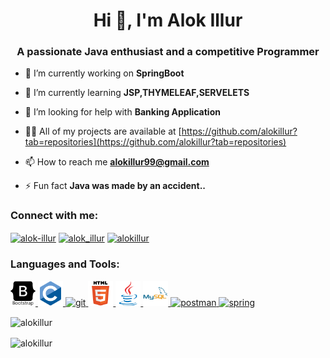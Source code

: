 <h1 align="center">Hi 👋, I'm Alok Illur</h1>
<h3 align="center">A passionate Java enthusiast and a competitive Programmer</h3>

- 🔭 I’m currently working on **SpringBoot**

- 🌱 I’m currently learning **JSP,THYMELEAF,SERVELETS**

- 🤝 I’m looking for help with **Banking Application**

- 👨‍💻 All of my projects are available at [https://github.com/alokillur?tab=repositories](https://github.com/alokillur?tab=repositories)

- 📫 How to reach me **alokillur99@gmail.com**

- ⚡ Fun fact **Java was made by an accident..**

<h3 align="left">Connect with me:</h3>
<p align="left">
<a href="https://linkedin.com/in/alok-illur" target="blank"><img align="center" src="https://raw.githubusercontent.com/rahuldkjain/github-profile-readme-generator/master/src/images/icons/Social/linked-in-alt.svg" alt="alok-illur" height="30" width="40" /></a>
<a href="https://instagram.com/alok_illur" target="blank"><img align="center" src="https://raw.githubusercontent.com/rahuldkjain/github-profile-readme-generator/master/src/images/icons/Social/instagram.svg" alt="alok_illur" height="30" width="40" /></a>
<a href="https://www.leetcode.com/alokillur" target="blank"><img align="center" src="https://raw.githubusercontent.com/rahuldkjain/github-profile-readme-generator/master/src/images/icons/Social/leet-code.svg" alt="alokillur" height="30" width="40" /></a>
</p>

<h3 align="left">Languages and Tools:</h3>
<p align="left"> <a href="https://getbootstrap.com" target="_blank" rel="noreferrer"> <img src="https://raw.githubusercontent.com/devicons/devicon/master/icons/bootstrap/bootstrap-plain-wordmark.svg" alt="bootstrap" width="40" height="40"/> </a> <a href="https://www.cprogramming.com/" target="_blank" rel="noreferrer"> <img src="https://raw.githubusercontent.com/devicons/devicon/master/icons/c/c-original.svg" alt="c" width="40" height="40"/> </a> <a href="https://git-scm.com/" target="_blank" rel="noreferrer"> <img src="https://www.vectorlogo.zone/logos/git-scm/git-scm-icon.svg" alt="git" width="40" height="40"/> </a> <a href="https://www.w3.org/html/" target="_blank" rel="noreferrer"> <img src="https://raw.githubusercontent.com/devicons/devicon/master/icons/html5/html5-original-wordmark.svg" alt="html5" width="40" height="40"/> </a> <a href="https://www.java.com" target="_blank" rel="noreferrer"> <img src="https://raw.githubusercontent.com/devicons/devicon/master/icons/java/java-original.svg" alt="java" width="40" height="40"/> </a> <a href="https://www.mysql.com/" target="_blank" rel="noreferrer"> <img src="https://raw.githubusercontent.com/devicons/devicon/master/icons/mysql/mysql-original-wordmark.svg" alt="mysql" width="40" height="40"/> </a> <a href="https://postman.com" target="_blank" rel="noreferrer"> <img src="https://www.vectorlogo.zone/logos/getpostman/getpostman-icon.svg" alt="postman" width="40" height="40"/> </a> <a href="https://spring.io/" target="_blank" rel="noreferrer"> <img src="https://www.vectorlogo.zone/logos/springio/springio-icon.svg" alt="spring" width="40" height="40"/> </a> </p>

<p><img align="center" src="https://github-readme-stats.vercel.app/api/top-langs?username=alokillur&show_icons=true&locale=en&layout=compact" alt="alokillur" /></p>

<p><img align="center" src="https://github-readme-streak-stats.herokuapp.com/?user=alokillur&" alt="alokillur" /></p>
